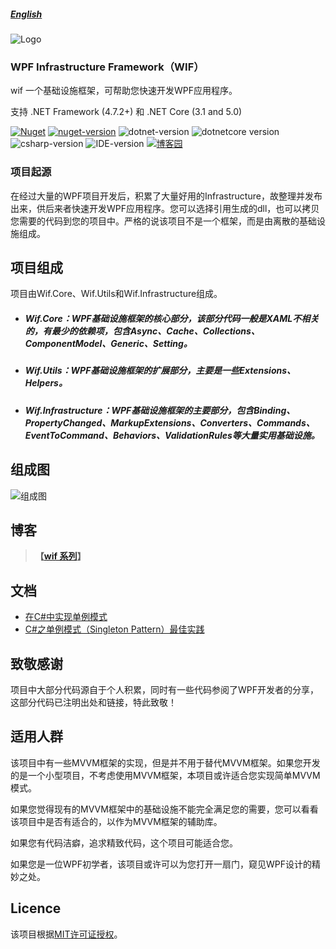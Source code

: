 ##### [English](https://github.com/Leolion610/wif/blob/master/README.EN.md)

![Logo](https://github.com/Leolion610/wif/blob/master/Resources/Images/wif_logo.png?raw=true)

### WPF Infrastructure Framework（WIF）    　    　            　 　  

wif 一个基础设施框架，可帮助您快速开发WPF应用程序。

支持 .NET Framework (4.7.2+) 和 .NET Core (3.1 and 5.0)

[![Nuget](https://img.shields.io/nuget/dt/Wif.Infrastructure.svg)](https://www.nuget.org/packages/Wif.Infrastructure/) [![nuget-version](https://img.shields.io/nuget/v/Wif.Infrastructure.svg)](https://www.nuget.org/packages/Wif.Infrastructure) ![dotnet-version](https://img.shields.io/badge/.NET%20Framework-%3E%3D4.7.2-blue.svg) ![dotnetcore version](https://img.shields.io/badge/.NET%20Core-%3E%3D3.1-blue.svg) ![csharp-version](https://img.shields.io/badge/C%23-8.0-blue.svg) ![IDE-version](https://img.shields.io/badge/IDE-vs2019-blue.svg) [![博客园](https://img.shields.io/badge/%E5%8D%9A%E5%AE%A2%E5%9B%AD-%E6%A5%9A%E4%BA%BALeo-brightgreen.svg)](https://www.cnblogs.com/leolion/)




### 项目起源

在经过大量的WPF项目开发后，积累了大量好用的Infrastructure，故整理并发布出来，供后来者快速开发WPF应用程序。您可以选择引用生成的dll，也可以拷贝您需要的代码到您的项目中。严格的说该项目不是一个框架，而是由离散的基础设施组成。



## 项目组成

项目由Wif.Core、Wif.Utils和Wif.Infrastructure组成。

- ##### Wif.Core：WPF基础设施框架的核心部分，该部分代码一般是XAML不相关的，有最少的依赖项，包含Async、Cache、Collections、ComponentModel、Generic、Setting。

- ##### Wif.Utils：WPF基础设施框架的扩展部分，主要是一些Extensions、Helpers。

- ##### Wif.Infrastructure：WPF基础设施框架的主要部分，包含Binding、PropertyChanged、MarkupExtensions、Converters、Commands、EventToCommand、Behaviors、ValidationRules等大量实用基础设施。



## 组成图

![组成图](https://github.com/Leolion610/wif/blob/master/Resources/Images/wif_ConstitutionalDiagram.png?raw=true)


## 博客

> **【[wif 系列](https://www.cnblogs.com/leolion/p/10275027.html)】**



## 文档

- [在C#中实现单例模式](https://github.com/LeoYang610/wif/blob/master/Docs/%E5%9C%A8C%23%E4%B8%AD%E5%AE%9E%E7%8E%B0%E5%8D%95%E4%BE%8B%E6%A8%A1%E5%BC%8F.md)
- [C#之单例模式（Singleton Pattern）最佳实践](https://github.com/LeoYang610/wif/blob/master/Docs/C%23%E4%B9%8B%E5%8D%95%E4%BE%8B%E6%A8%A1%E5%BC%8F%EF%BC%88Singleton%20Pattern%EF%BC%89%E6%9C%80%E4%BD%B3%E5%AE%9E%E8%B7%B5.md)



## 致敬感谢

项目中大部分代码源自于个人积累，同时有一些代码参阅了WPF开发者的分享，这部分代码已注明出处和链接，特此致敬！



## 适用人群

该项目中有一些MVVM框架的实现，但是并不用于替代MVVM框架。如果您开发的是一个小型项目，不考虑使用MVVM框架，本项目或许适合您实现简单MVVM模式。

如果您觉得现有的MVVM框架中的基础设施不能完全满足您的需要，您可以看看该项目中是否有适合的，以作为MVVM框架的辅助库。

如果您有代码洁癖，追求精致代码，这个项目可能适合您。

如果您是一位WPF初学者，该项目或许可以为您打开一扇门，窥见WPF设计的精妙之处。



## Licence

该项目根据[MIT许可证授权](https://github.com/LeoYang-Chuese/wif/blob/master/LICENSE)。
